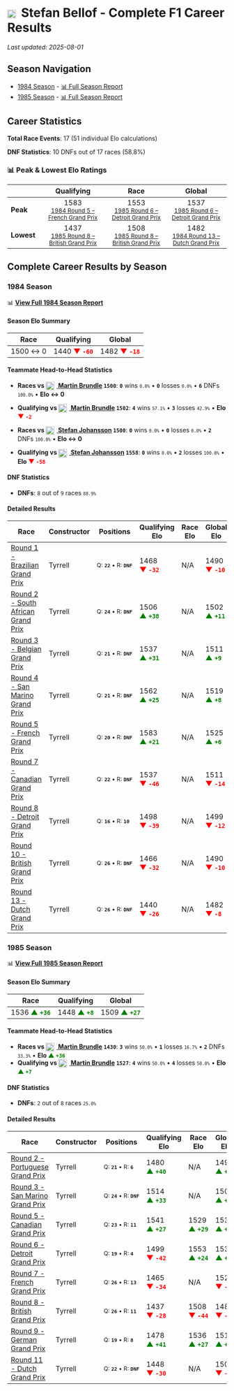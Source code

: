 # <img src="https://upload.wikimedia.org/wikipedia/commons/b/ba/Flag_of_Germany.svg" alt="Germany" width="20" height="auto" style="vertical-align: middle; margin-right: 5px;" onerror="this.outerHTML='🇩🇪'; this.style.marginRight='5px';"/> Stefan Bellof - Complete F1 Career Results

*Last updated: 2025-08-01*

## Season Navigation

- [1984 Season](#1984-season) - [📊 Full Season Report](../seasons/1984-season-report)
- [1985 Season](#1985-season) - [📊 Full Season Report](../seasons/1985-season-report)

## Career Statistics

**Total Race Events**: 17 (51 individual Elo calculations)

**DNF Statistics**: 10 DNFs out of 17 races (58.8%)

### 📊 Peak & Lowest Elo Ratings

| &nbsp; | Qualifying | Race | Global |
|-------|------------|------|--------|
| **Peak** | <center> 1583 <br/><small> [1984 Round 5 – French Grand Prix](../seasons/1984-season-report#round-5-french-grand-prix) </small></center> | <center> 1553 <br/><small> [1985 Round 6 – Detroit Grand Prix](../seasons/1985-season-report#round-6-detroit-grand-prix) </small></center> | <center> 1537  <br/><small> [1985 Round 6 – Detroit Grand Prix](../seasons/1985-season-report#round-6-detroit-grand-prix) </small></center> |
| **Lowest** | <center> 1437 <br/><small> [1985 Round 8 – British Grand Prix](../seasons/1985-season-report#round-8-british-grand-prix) </small></center> | <center> 1508 <br/><small> [1985 Round 8 – British Grand Prix](../seasons/1985-season-report#round-8-british-grand-prix) </small></center> | <center> 1482 <br/><small> [1984 Round 13 – Dutch Grand Prix](../seasons/1984-season-report#round-13-dutch-grand-prix) </small></center> |


## Complete Career Results by Season

### 1984 Season

📊 **[View Full 1984 Season Report](../seasons/1984-season-report)**

#### Season Elo Summary

| Race | Qualifying | Global |
|------|------------|--------|
| 1500 ↔ 0 | 1440 **<span style="color: red;">▼&nbsp;`-60`</span>** | 1482 **<span style="color: red;">▼&nbsp;`-18`</span>** |

#### Teammate Head-to-Head Statistics

- **Races vs [<img src="https://upload.wikimedia.org/wikipedia/commons/thumb/8/83/Flag_of_the_United_Kingdom_%283-5%29.svg/512px-Flag_of_the_United_Kingdom_%283-5%29.svg.png?20250726143817" alt="United Kingdom" width="20" height="auto" style="vertical-align: middle; margin-right: 5px;" onerror="this.outerHTML='🇬🇧'; this.style.marginRight='5px';"/> Martin Brundle](martin-brundle) `1500`**: **`0`** wins <small>`0.0%`</small> • **`0`** losses <small>`0.0%`</small> • **`6`** DNFs <small>`100.0%`</small> • **Elo ↔ 0**
- **Qualifying vs [<img src="https://upload.wikimedia.org/wikipedia/commons/thumb/8/83/Flag_of_the_United_Kingdom_%283-5%29.svg/512px-Flag_of_the_United_Kingdom_%283-5%29.svg.png?20250726143817" alt="United Kingdom" width="20" height="auto" style="vertical-align: middle; margin-right: 5px;" onerror="this.outerHTML='🇬🇧'; this.style.marginRight='5px';"/> Martin Brundle](martin-brundle) `1502`**: **`4`** wins <small>`57.1%`</small> • **`3`** losses <small>`42.9%`</small> • **Elo <span style="color: red;">▼&nbsp;`-2`</span>**

- **Races vs [<img src="https://upload.wikimedia.org/wikipedia/commons/4/4c/Flag_of_Sweden.svg" alt="Sweden" width="20" height="auto" style="vertical-align: middle; margin-right: 5px;" onerror="this.outerHTML='🇸🇪'; this.style.marginRight='5px';"/> Stefan Johansson](stefan-johansson) `1500`**: **`0`** wins <small>`0.0%`</small> • **`0`** losses <small>`0.0%`</small> • **`2`** DNFs <small>`100.0%`</small> • **Elo ↔ 0**
- **Qualifying vs [<img src="https://upload.wikimedia.org/wikipedia/commons/4/4c/Flag_of_Sweden.svg" alt="Sweden" width="20" height="auto" style="vertical-align: middle; margin-right: 5px;" onerror="this.outerHTML='🇸🇪'; this.style.marginRight='5px';"/> Stefan Johansson](stefan-johansson) `1558`**: **`0`** wins <small>`0.0%`</small> • **`2`** losses <small>`100.0%`</small> • **Elo <span style="color: red;">▼&nbsp;`-58`</span>**

#### DNF Statistics

- **DNFs**: `8` out of `9` races <small>`88.9%`</small>

#### Detailed Results

| Race | Constructor | Positions | Qualifying Elo | Race Elo | Global Elo | Teammate |
|------|-------------|-----------|----------------|----------|------------|----------|
| [Round 1 - Brazilian Grand Prix](../seasons/1984-season-report#round-1-brazilian-grand-prix) | Tyrrell | <small>Q:&nbsp;**`22`**&nbsp;•&nbsp;R:&nbsp;**`DNF`**</small> | 1468 **<span style="color: red;">▼&nbsp;`-32`</span>** | N/A | 1490 **<span style="color: red;">▼&nbsp;`-10`</span>** | [<img src="https://upload.wikimedia.org/wikipedia/commons/thumb/8/83/Flag_of_the_United_Kingdom_%283-5%29.svg/512px-Flag_of_the_United_Kingdom_%283-5%29.svg.png?20250726143817" alt="United Kingdom" width="20" height="auto" style="vertical-align: middle; margin-right: 5px;" onerror="this.outerHTML='🇬🇧'; this.style.marginRight='5px';"/> Martin Brundle](martin-brundle)<br/><small>Q:&nbsp;**`18`**&nbsp;•&nbsp;R:&nbsp;**`DNF`**</small> |
| [Round 2 - South African Grand Prix](../seasons/1984-season-report#round-2-south-african-grand-prix) | Tyrrell | <small>Q:&nbsp;**`24`**&nbsp;•&nbsp;R:&nbsp;**`DNF`**</small> | 1506 **<span style="color: green;">▲&nbsp;`+38`</span>** | N/A | 1502 **<span style="color: green;">▲&nbsp;`+11`</span>** | [<img src="https://upload.wikimedia.org/wikipedia/commons/thumb/8/83/Flag_of_the_United_Kingdom_%283-5%29.svg/512px-Flag_of_the_United_Kingdom_%283-5%29.svg.png?20250726143817" alt="United Kingdom" width="20" height="auto" style="vertical-align: middle; margin-right: 5px;" onerror="this.outerHTML='🇬🇧'; this.style.marginRight='5px';"/> Martin Brundle](martin-brundle)<br/><small>Q:&nbsp;**`25`**&nbsp;•&nbsp;R:&nbsp;**`DNF`**</small> |
| [Round 3 - Belgian Grand Prix](../seasons/1984-season-report#round-3-belgian-grand-prix) | Tyrrell | <small>Q:&nbsp;**`21`**&nbsp;•&nbsp;R:&nbsp;**`DNF`**</small> | 1537 **<span style="color: green;">▲&nbsp;`+31`</span>** | N/A | 1511 **<span style="color: green;">▲&nbsp;`+9`</span>** | [<img src="https://upload.wikimedia.org/wikipedia/commons/thumb/8/83/Flag_of_the_United_Kingdom_%283-5%29.svg/512px-Flag_of_the_United_Kingdom_%283-5%29.svg.png?20250726143817" alt="United Kingdom" width="20" height="auto" style="vertical-align: middle; margin-right: 5px;" onerror="this.outerHTML='🇬🇧'; this.style.marginRight='5px';"/> Martin Brundle](martin-brundle)<br/><small>Q:&nbsp;**`22`**&nbsp;•&nbsp;R:&nbsp;**`DNF`**</small> |
| [Round 4 - San Marino Grand Prix](../seasons/1984-season-report#round-4-san-marino-grand-prix) | Tyrrell | <small>Q:&nbsp;**`21`**&nbsp;•&nbsp;R:&nbsp;**`DNF`**</small> | 1562 **<span style="color: green;">▲&nbsp;`+25`</span>** | N/A | 1519 **<span style="color: green;">▲&nbsp;`+8`</span>** | [<img src="https://upload.wikimedia.org/wikipedia/commons/thumb/8/83/Flag_of_the_United_Kingdom_%283-5%29.svg/512px-Flag_of_the_United_Kingdom_%283-5%29.svg.png?20250726143817" alt="United Kingdom" width="20" height="auto" style="vertical-align: middle; margin-right: 5px;" onerror="this.outerHTML='🇬🇧'; this.style.marginRight='5px';"/> Martin Brundle](martin-brundle)<br/><small>Q:&nbsp;**`22`**&nbsp;•&nbsp;R:&nbsp;**`DNF`**</small> |
| [Round 5 - French Grand Prix](../seasons/1984-season-report#round-5-french-grand-prix) | Tyrrell | <small>Q:&nbsp;**`20`**&nbsp;•&nbsp;R:&nbsp;**`DNF`**</small> | 1583 **<span style="color: green;">▲&nbsp;`+21`</span>** | N/A | 1525 **<span style="color: green;">▲&nbsp;`+6`</span>** | [<img src="https://upload.wikimedia.org/wikipedia/commons/thumb/8/83/Flag_of_the_United_Kingdom_%283-5%29.svg/512px-Flag_of_the_United_Kingdom_%283-5%29.svg.png?20250726143817" alt="United Kingdom" width="20" height="auto" style="vertical-align: middle; margin-right: 5px;" onerror="this.outerHTML='🇬🇧'; this.style.marginRight='5px';"/> Martin Brundle](martin-brundle)<br/><small>Q:&nbsp;**`23`**&nbsp;•&nbsp;R:&nbsp;**`DNF`**</small> |
| [Round 7 - Canadian Grand Prix](../seasons/1984-season-report#round-7-canadian-grand-prix) | Tyrrell | <small>Q:&nbsp;**`22`**&nbsp;•&nbsp;R:&nbsp;**`DNF`**</small> | 1537 **<span style="color: red;">▼&nbsp;`-46`</span>** | N/A | 1511 **<span style="color: red;">▼&nbsp;`-14`</span>** | [<img src="https://upload.wikimedia.org/wikipedia/commons/thumb/8/83/Flag_of_the_United_Kingdom_%283-5%29.svg/512px-Flag_of_the_United_Kingdom_%283-5%29.svg.png?20250726143817" alt="United Kingdom" width="20" height="auto" style="vertical-align: middle; margin-right: 5px;" onerror="this.outerHTML='🇬🇧'; this.style.marginRight='5px';"/> Martin Brundle](martin-brundle)<br/><small>Q:&nbsp;**`21`**&nbsp;•&nbsp;R:&nbsp;**`DNF`**</small> |
| [Round 8 - Detroit Grand Prix](../seasons/1984-season-report#round-8-detroit-grand-prix) | Tyrrell | <small>Q:&nbsp;**`16`**&nbsp;•&nbsp;R:&nbsp;**`10`**</small> | 1498 **<span style="color: red;">▼&nbsp;`-39`</span>** | N/A | 1499 **<span style="color: red;">▼&nbsp;`-12`</span>** | [<img src="https://upload.wikimedia.org/wikipedia/commons/thumb/8/83/Flag_of_the_United_Kingdom_%283-5%29.svg/512px-Flag_of_the_United_Kingdom_%283-5%29.svg.png?20250726143817" alt="United Kingdom" width="20" height="auto" style="vertical-align: middle; margin-right: 5px;" onerror="this.outerHTML='🇬🇧'; this.style.marginRight='5px';"/> Martin Brundle](martin-brundle)<br/><small>Q:&nbsp;**`11`**&nbsp;•&nbsp;R:&nbsp;**`DNF`**</small> |
| [Round 10 - British Grand Prix](../seasons/1984-season-report#round-10-british-grand-prix) | Tyrrell | <small>Q:&nbsp;**`26`**&nbsp;•&nbsp;R:&nbsp;**`DNF`**</small> | 1466 **<span style="color: red;">▼&nbsp;`-32`</span>** | N/A | 1490 **<span style="color: red;">▼&nbsp;`-10`</span>** | [<img src="https://upload.wikimedia.org/wikipedia/commons/4/4c/Flag_of_Sweden.svg" alt="Sweden" width="20" height="auto" style="vertical-align: middle; margin-right: 5px;" onerror="this.outerHTML='🇸🇪'; this.style.marginRight='5px';"/> Stefan Johansson](stefan-johansson)<br/><small>Q:&nbsp;**`25`**&nbsp;•&nbsp;R:&nbsp;**`DNF`**</small> |
| [Round 13 - Dutch Grand Prix](../seasons/1984-season-report#round-13-dutch-grand-prix) | Tyrrell | <small>Q:&nbsp;**`26`**&nbsp;•&nbsp;R:&nbsp;**`DNF`**</small> | 1440 **<span style="color: red;">▼&nbsp;`-26`</span>** | N/A | 1482 **<span style="color: red;">▼&nbsp;`-8`</span>** | [<img src="https://upload.wikimedia.org/wikipedia/commons/4/4c/Flag_of_Sweden.svg" alt="Sweden" width="20" height="auto" style="vertical-align: middle; margin-right: 5px;" onerror="this.outerHTML='🇸🇪'; this.style.marginRight='5px';"/> Stefan Johansson](stefan-johansson)<br/><small>Q:&nbsp;**`25`**&nbsp;•&nbsp;R:&nbsp;**`DNF`**</small> |

### 1985 Season

📊 **[View Full 1985 Season Report](../seasons/1985-season-report)**

#### Season Elo Summary

| Race | Qualifying | Global |
|------|------------|--------|
| 1536 **<span style="color: green;">▲&nbsp;`+36`</span>** | 1448 **<span style="color: green;">▲&nbsp;`+8`</span>** | 1509 **<span style="color: green;">▲&nbsp;`+27`</span>** |

#### Teammate Head-to-Head Statistics

- **Races vs [<img src="https://upload.wikimedia.org/wikipedia/commons/thumb/8/83/Flag_of_the_United_Kingdom_%283-5%29.svg/512px-Flag_of_the_United_Kingdom_%283-5%29.svg.png?20250726143817" alt="United Kingdom" width="20" height="auto" style="vertical-align: middle; margin-right: 5px;" onerror="this.outerHTML='🇬🇧'; this.style.marginRight='5px';"/> Martin Brundle](martin-brundle) `1430`**: **`3`** wins <small>`50.0%`</small> • **`1`** losses <small>`16.7%`</small> • **`2`** DNFs <small>`33.3%`</small> • **Elo <span style="color: green;">▲&nbsp;`+36`</span>**
- **Qualifying vs [<img src="https://upload.wikimedia.org/wikipedia/commons/thumb/8/83/Flag_of_the_United_Kingdom_%283-5%29.svg/512px-Flag_of_the_United_Kingdom_%283-5%29.svg.png?20250726143817" alt="United Kingdom" width="20" height="auto" style="vertical-align: middle; margin-right: 5px;" onerror="this.outerHTML='🇬🇧'; this.style.marginRight='5px';"/> Martin Brundle](martin-brundle) `1527`**: **`4`** wins <small>`50.0%`</small> • **`4`** losses <small>`50.0%`</small> • **Elo <span style="color: green;">▲&nbsp;`+7`</span>**

#### DNF Statistics

- **DNFs**: `2` out of `8` races <small>`25.0%`</small>

#### Detailed Results

| Race | Constructor | Positions | Qualifying Elo | Race Elo | Global Elo | Teammate |
|------|-------------|-----------|----------------|----------|------------|----------|
| [Round 2 - Portuguese Grand Prix](../seasons/1985-season-report#round-2-portuguese-grand-prix) | Tyrrell | <small>Q:&nbsp;**`21`**&nbsp;•&nbsp;R:&nbsp;**`6`**</small> | 1480 **<span style="color: green;">▲&nbsp;`+40`</span>** | N/A | 1494 **<span style="color: green;">▲&nbsp;`+12`</span>** | [<img src="https://upload.wikimedia.org/wikipedia/commons/thumb/8/83/Flag_of_the_United_Kingdom_%283-5%29.svg/512px-Flag_of_the_United_Kingdom_%283-5%29.svg.png?20250726143817" alt="United Kingdom" width="20" height="auto" style="vertical-align: middle; margin-right: 5px;" onerror="this.outerHTML='🇬🇧'; this.style.marginRight='5px';"/> Martin Brundle](martin-brundle)<br/><small>Q:&nbsp;**`22`**&nbsp;•&nbsp;R:&nbsp;**`DNF`**</small> |
| [Round 3 - San Marino Grand Prix](../seasons/1985-season-report#round-3-san-marino-grand-prix) | Tyrrell | <small>Q:&nbsp;**`24`**&nbsp;•&nbsp;R:&nbsp;**`DNF`**</small> | 1514 **<span style="color: green;">▲&nbsp;`+33`</span>** | N/A | 1504 **<span style="color: green;">▲&nbsp;`+10`</span>** | [<img src="https://upload.wikimedia.org/wikipedia/commons/thumb/8/83/Flag_of_the_United_Kingdom_%283-5%29.svg/512px-Flag_of_the_United_Kingdom_%283-5%29.svg.png?20250726143817" alt="United Kingdom" width="20" height="auto" style="vertical-align: middle; margin-right: 5px;" onerror="this.outerHTML='🇬🇧'; this.style.marginRight='5px';"/> Martin Brundle](martin-brundle)<br/><small>Q:&nbsp;**`25`**&nbsp;•&nbsp;R:&nbsp;**`DNF`**</small> |
| [Round 5 - Canadian Grand Prix](../seasons/1985-season-report#round-5-canadian-grand-prix) | Tyrrell | <small>Q:&nbsp;**`23`**&nbsp;•&nbsp;R:&nbsp;**`11`**</small> | 1541 **<span style="color: green;">▲&nbsp;`+27`</span>** | 1529 **<span style="color: green;">▲&nbsp;`+29`</span>** | 1532 **<span style="color: green;">▲&nbsp;`+28`</span>** | [<img src="https://upload.wikimedia.org/wikipedia/commons/thumb/8/83/Flag_of_the_United_Kingdom_%283-5%29.svg/512px-Flag_of_the_United_Kingdom_%283-5%29.svg.png?20250726143817" alt="United Kingdom" width="20" height="auto" style="vertical-align: middle; margin-right: 5px;" onerror="this.outerHTML='🇬🇧'; this.style.marginRight='5px';"/> Martin Brundle](martin-brundle)<br/><small>Q:&nbsp;**`24`**&nbsp;•&nbsp;R:&nbsp;**`12`**</small> |
| [Round 6 - Detroit Grand Prix](../seasons/1985-season-report#round-6-detroit-grand-prix) | Tyrrell | <small>Q:&nbsp;**`19`**&nbsp;•&nbsp;R:&nbsp;**`4`**</small> | 1499 **<span style="color: red;">▼&nbsp;`-42`</span>** | 1553 **<span style="color: green;">▲&nbsp;`+24`</span>** | 1537 **<span style="color: green;">▲&nbsp;`+4`</span>** | [<img src="https://upload.wikimedia.org/wikipedia/commons/thumb/8/83/Flag_of_the_United_Kingdom_%283-5%29.svg/512px-Flag_of_the_United_Kingdom_%283-5%29.svg.png?20250726143817" alt="United Kingdom" width="20" height="auto" style="vertical-align: middle; margin-right: 5px;" onerror="this.outerHTML='🇬🇧'; this.style.marginRight='5px';"/> Martin Brundle](martin-brundle)<br/><small>Q:&nbsp;**`18`**&nbsp;•&nbsp;R:&nbsp;**`14`**</small> |
| [Round 7 - French Grand Prix](../seasons/1985-season-report#round-7-french-grand-prix) | Tyrrell | <small>Q:&nbsp;**`26`**&nbsp;•&nbsp;R:&nbsp;**`13`**</small> | 1465 **<span style="color: red;">▼&nbsp;`-34`</span>** | N/A | 1526 **<span style="color: red;">▼&nbsp;`-10`</span>** | [<img src="https://upload.wikimedia.org/wikipedia/commons/thumb/8/83/Flag_of_the_United_Kingdom_%283-5%29.svg/512px-Flag_of_the_United_Kingdom_%283-5%29.svg.png?20250726143817" alt="United Kingdom" width="20" height="auto" style="vertical-align: middle; margin-right: 5px;" onerror="this.outerHTML='🇬🇧'; this.style.marginRight='5px';"/> Martin Brundle](martin-brundle)<br/><small>Q:&nbsp;**`21`**&nbsp;•&nbsp;R:&nbsp;**`DNF`**</small> |
| [Round 8 - British Grand Prix](../seasons/1985-season-report#round-8-british-grand-prix) | Tyrrell | <small>Q:&nbsp;**`26`**&nbsp;•&nbsp;R:&nbsp;**`11`**</small> | 1437 **<span style="color: red;">▼&nbsp;`-28`</span>** | 1508 **<span style="color: red;">▼&nbsp;`-44`</span>** | 1487 **<span style="color: red;">▼&nbsp;`-39`</span>** | [<img src="https://upload.wikimedia.org/wikipedia/commons/thumb/8/83/Flag_of_the_United_Kingdom_%283-5%29.svg/512px-Flag_of_the_United_Kingdom_%283-5%29.svg.png?20250726143817" alt="United Kingdom" width="20" height="auto" style="vertical-align: middle; margin-right: 5px;" onerror="this.outerHTML='🇬🇧'; this.style.marginRight='5px';"/> Martin Brundle](martin-brundle)<br/><small>Q:&nbsp;**`20`**&nbsp;•&nbsp;R:&nbsp;**`7`**</small> |
| [Round 9 - German Grand Prix](../seasons/1985-season-report#round-9-german-grand-prix) | Tyrrell | <small>Q:&nbsp;**`19`**&nbsp;•&nbsp;R:&nbsp;**`8`**</small> | 1478 **<span style="color: green;">▲&nbsp;`+41`</span>** | 1536 **<span style="color: green;">▲&nbsp;`+27`</span>** | 1518 **<span style="color: green;">▲&nbsp;`+31`</span>** | [<img src="https://upload.wikimedia.org/wikipedia/commons/thumb/8/83/Flag_of_the_United_Kingdom_%283-5%29.svg/512px-Flag_of_the_United_Kingdom_%283-5%29.svg.png?20250726143817" alt="United Kingdom" width="20" height="auto" style="vertical-align: middle; margin-right: 5px;" onerror="this.outerHTML='🇬🇧'; this.style.marginRight='5px';"/> Martin Brundle](martin-brundle)<br/><small>Q:&nbsp;**`26`**&nbsp;•&nbsp;R:&nbsp;**`10`**</small> |
| [Round 11 - Dutch Grand Prix](../seasons/1985-season-report#round-11-dutch-grand-prix) | Tyrrell | <small>Q:&nbsp;**`22`**&nbsp;•&nbsp;R:&nbsp;**`DNF`**</small> | 1448 **<span style="color: red;">▼&nbsp;`-30`</span>** | N/A | 1509 **<span style="color: red;">▼&nbsp;`-9`</span>** | [<img src="https://upload.wikimedia.org/wikipedia/commons/thumb/8/83/Flag_of_the_United_Kingdom_%283-5%29.svg/512px-Flag_of_the_United_Kingdom_%283-5%29.svg.png?20250726143817" alt="United Kingdom" width="20" height="auto" style="vertical-align: middle; margin-right: 5px;" onerror="this.outerHTML='🇬🇧'; this.style.marginRight='5px';"/> Martin Brundle](martin-brundle)<br/><small>Q:&nbsp;**`21`**&nbsp;•&nbsp;R:&nbsp;**`7`**</small> |


